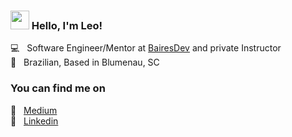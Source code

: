 ### <img src="https://media.giphy.com/media/hvRJCLFzcasrR4ia7z/giphy.gif" width="30px" height="30px"> Hello, I'm Leo!

💻 &nbsp; Software Engineer/Mentor at [BairesDev](https://www.bairesdev.com) and private Instructor <br>
🏡 &nbsp; Brazilian, Based in Blumenau, SC

### You can find me on


📝 &nbsp; [Medium](https://medium.com/@leo.habitzreuter) <br>
🔗 &nbsp; [Linkedin](https://www.linkedin.com/in/leonardo-habitzreuter) <br>
